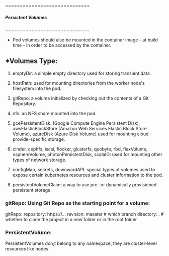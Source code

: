 =============================
##### Persistent Volumes ####
=============================

* Pod volumes should also be mounted in the container image - at build time - in order to be accessed by the container.

*Volumes Type:
--------------

1) emptyDir: a simple empty directory used for storing transient data.

2) hostPath: used for mounting directories from the worker node's filesystem into the pod.

3) gitRepo: a volume initialized by checking out the contents of a Git Repository.

4) nfs: an NFS share mounted into the pod.

5) gcePersistentDisk: (Google Compute Engine Persistent Disk), awsElasticBlockStore (Amazon Web Services Elastic Block Store Volume), azureDisk (Azure Disk Volume)
used for mounting cloud provide-specific storage.

6) cinder, cephfs, iscsi, flocker, glusterfs, quobyte, rbd, flexVolume, vsphereVolume, photonPersistentDisk, scalaIO: used for mounting other types of network storage.

7) configMap, secrets, downwardAPI: special types of volumes used to expose certain kubernetes resources and cluster information to the pod.

8) persistentVolumeClaim: a way to use pre- or dynamically provisioned persistent storage.


### gitRepo: Using Git Repo as the starting point for a volume:
gitRepo:
  repository: https://...
  revision: masater # which branch
  directory: . # whether to clone the project in a new folder or in the root folder 


### PersistentVolume:
PersistentVolumes don;t belong to any namespace, they are cluster-level resources like nodes.
